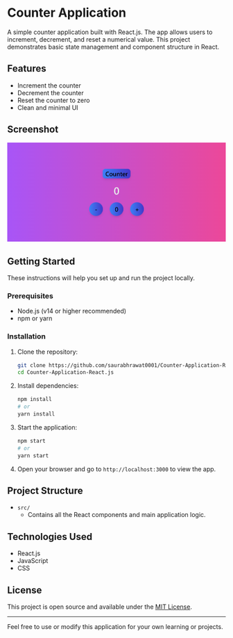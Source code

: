 # Counter Application

A simple counter application built with React.js. The app allows users to increment, decrement, and reset a numerical value. This project demonstrates basic state management and component structure in React.

## Features

- Increment the counter
- Decrement the counter
- Reset the counter to zero
- Clean and minimal UI

## Screenshot

![App Screenshot](src/assets/Screenshot%202025-06-20%20124755.png)

## Getting Started

These instructions will help you set up and run the project locally.

### Prerequisites

- Node.js (v14 or higher recommended)
- npm or yarn

### Installation

1. Clone the repository:

   ```bash
   git clone https://github.com/saurabhrawat0001/Counter-Application-React.js.git
   cd Counter-Application-React.js
   ```

2. Install dependencies:

   ```bash
   npm install
   # or
   yarn install
   ```

3. Start the application:

   ```bash
   npm start
   # or
   yarn start
   ```

4. Open your browser and go to `http://localhost:3000` to view the app.

## Project Structure

- `src/`
  - Contains all the React components and main application logic.

## Technologies Used

- React.js
- JavaScript
- CSS

## License

This project is open source and available under the [MIT License](LICENSE).

---
Feel free to use or modify this application for your own learning or projects.
